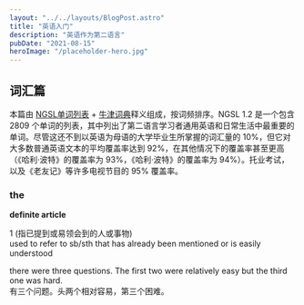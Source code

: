 ```yaml
---
layout: "../../layouts/BlogPost.astro"
title: "英语入门"
description: "英语作为第二语言"
pubDate: "2021-08-15"
heroImage: "/placeholder-hero.jpg"
---
```




## 词汇篇
本篇由 [NGSL单词列表](https://www.newgeneralservicelist.com/) + [牛津词典](https://www.oxfordlearnersdictionaries.com/)释义组成，按词频排序。NGSL 1.2 是一个包含 2809 个单词的列表，其中列出了第二语言学习者通用英语和日常生活中最重要的单词。尽管这还不到以英语为母语的大学毕业生所掌握的词汇量的 10%，但它对大多数普通英语文本的平均覆盖率达到 92%，在其他情况下的覆盖率甚至更高（《哈利·波特》的覆盖率为 93%，《哈利·波特》的覆盖率为 94%）。托业考试，以及《老友记》等许多电视节目的 95% 覆盖率。

### the
**definite article**  

1 (指已提到或易领会到的人或事物)  
used to refer to sb/sth that has already been mentioned or is easily understood  

there were three questions. The first two were relatively easy but the third one was hard.  
有三个问题。头两个相对容易，第三个困难。
